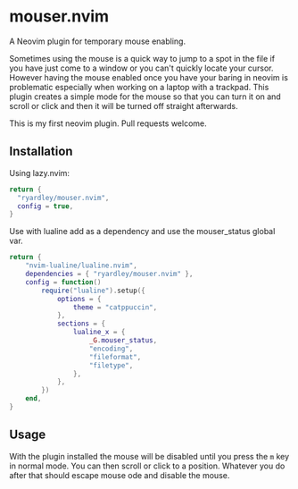 # mouser.nvim

A Neovim plugin for temporary mouse enabling.

Sometimes using the mouse is a quick way to jump to a spot in the file if you have just come to a window or you can't quickly locate your cursor. However having the mouse enabled once you have your baring in neovim is problematic especially when working on a laptop with a trackpad. This plugin creates a simple mode for the mouse so that you can turn it on and scroll or click and then it will be turned off straight afterwards.

This is my first neovim plugin. Pull requests welcome.

## Installation

Using lazy.nvim:

```lua
return {
  "ryardley/mouser.nvim",
  config = true,
}
```

Use with lualine add as a dependency and use the mouser_status global var.

```lua
return {
	"nvim-lualine/lualine.nvim",
	dependencies = { "ryardley/mouser.nvim" },
	config = function()
		require("lualine").setup({
			options = {
				theme = "catppuccin",
			},
			sections = {
				lualine_x = {
					_G.mouser_status,
					"encoding",
					"fileformat",
					"filetype",
				},
			},
		})
	end,
}
```

## Usage

With the plugin installed the mouse will be disabled until you press the `m` key in normal mode. You can then scroll or click to a position. Whatever you do after that should escape mouse ode and disable the mouse.
